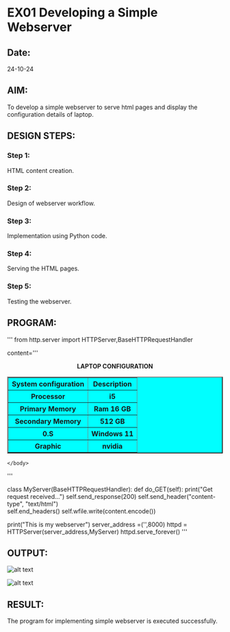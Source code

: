 # EX01 Developing a Simple Webserver
## Date:
24-10-24

## AIM:
To develop a simple webserver to serve html pages and display the configuration details of laptop.

## DESIGN STEPS:
### Step 1: 
HTML content creation.

### Step 2:
Design of webserver workflow.

### Step 3:
Implementation using Python code.

### Step 4:
Serving the HTML pages.

### Step 5:
Testing the webserver.

## PROGRAM:
'''
from http.server import HTTPServer,BaseHTTPRequestHandler

content='''
<html>
    <head>
        <b><center>LAPTOP CONFIGURATION</center></b>
    </head>
    <body>
        <center>
        <table border= "2" bgcolor="aqua" cellpadding="10" cellspacing="5" allign="center">
            <tr>
                <th>System configuration</th>
                <th> Description</th>
            </tr>
            <tr>
                <th>Processor</th>
                <th>i5</th>
            </tr>
            <tr>
                <th>Primary Memory</th>
                <th>Ram 16 GB</th>
            </tr>
            <tr>
                <th>Secondary Memory</th>
                <th>512 GB</th>
            </tr>
            <tr>
                <th>0.S</th>
                <th>Windows 11</th>
            </tr>
            <tr>
                <th>Graphic</th>
                <th>nvidia</th>
            </tr>
            </table>
        </center>
        
    </body>
</html>
'''

class MyServer(BaseHTTPRequestHandler):
    def do_GET(self):
        print("Get request received...")
        self.send_response(200) 
        self.send_header("content-type", "text/html")       
        self.end_headers()
        self.wfile.write(content.encode())

print("This is my webserver") 
server_address =('',8000)
httpd = HTTPServer(server_address,MyServer)
httpd.serve_forever()
'''

## OUTPUT:
![alt text](<Screenshot 2024-10-24 212610.png>)

![alt text](<Screenshot 2024-10-24 212652.png>)

## RESULT:
The program for implementing simple webserver is executed successfully.
